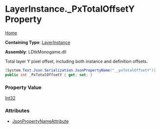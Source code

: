# LayerInstance\.\_PxTotalOffsetY Property

[Home](../../../README.md)

**Containing Type**: [LayerInstance](../README.md)

**Assembly**: LDtkMonogame\.dll

  
 Total layer Y pixel offset, including both instance and definition offsets\. 

```csharp
[System.Text.Json.Serialization.JsonPropertyName("__pxTotalOffsetY")]
public int _PxTotalOffsetY { get; set; }
```

### Property Value

[Int32](https://docs.microsoft.com/en-us/dotnet/api/system.int32)

### Attributes

* [JsonPropertyNameAttribute](https://docs.microsoft.com/en-us/dotnet/api/system.text.json.serialization.jsonpropertynameattribute)

